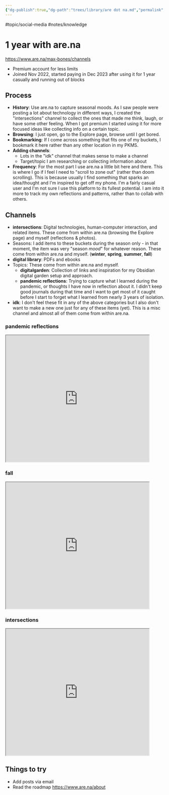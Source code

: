 ```yaml
---
{"dg-publish":true,"dg-path":"trees/library/are dot na.md","permalink":"/trees/library/are-dot-na/","created":"2024-12-19T23:18:40.031-05:00","updated":"2025-03-18T20:17:09.955-04:00"}
---
```


#topic/social-media #notes/knowledge 
# 1 year with are.na

https://www.are.na/max-bones/channels
- Premium account for less limits
- Joined Nov 2022, started paying in Dec 2023 after using it for 1 year casually and running out of blocks

## Process
* **History**: Use are.na to capture seasonal moods. As I saw people were posting a lot about technology in different ways, I created the "intersections" channel to collect the ones that made me think, laugh, or have some other feeling. When I got premium I started using it for more focused ideas like collecting info on a certain topic.
* **Browsing**: I just open, go to the Explore page, browse until I get bored.
* **Bookmarking**: If I come across something that fits one of my buckets, I bookmark it here rather than any other location in my PKMS. 
* **Adding channels**: 
	* Lots in the "idk" channel that makes sense to make a channel
	* Target/topic I am researching or collecting information about
* **Frequency**: For the most part I use are.na a little bit here and there. This is where I go if I feel I need to "scroll to zone out" (rather than doom scrolling). This is because usually I find something that sparks an idea/thought and I'm inspired to get off my phone. I'm a fairly casual user and I'm not sure I use this platform to its fullest potential. I am into it more to track my own reflections and patterns, rather than to collab with others.

## Channels
- **intersections**: Digital technologies, human-computer interaction, and related items. These come from within are.na (browsing the Explore page) and myself (reflections & photos).
- Seasons: I add items to these buckets during the season only - in that moment, the item was very "season *mood*" for whatever reason. These come from within are.na and myself. (**winter**, **spring**, **summer**, **fall**)
- **digital library**: PDFs and ebooks
- Topics: These come from within are.na and myself.
	- **digitalgarden**: Collection of links and inspiration for my Obsidian digital garden setup and approach.
	- **pandemic reflections**: Trying to capture what I learned during the pandemic, or thoughts I have now in reflection about it. I didn't keep good journals during that time and I want to get most of it caught before I start to forget what I learned from nearly 3 years of isolation.
- **idk**: I don't feel these fit in any of the above categories but I also don't want to make a new one just for any of these items (yet). This is a misc channel and almost all of them come from within are.na.
### pandemic reflections
<iframe src="https://www.are.na/max-bones/pandemic-reflections" width="90%" height="400px" allow="autoplay"></iframe>

### fall
<iframe src="https://www.are.na/max-bones/fall-no5hffccdd8" width="90%" height="400px" allow="autoplay"></iframe>

### intersections
<iframe src="https://www.are.na/max-bones/intersections-a2cseogovnm" width="90%" height="400px" allow="autoplay"></iframe>

## Things to try
- Add posts via email 
- Read the roadmap https://www.are.na/about
